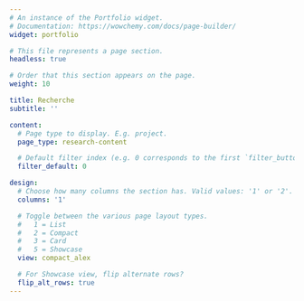 ```yaml
---
# An instance of the Portfolio widget.
# Documentation: https://wowchemy.com/docs/page-builder/
widget: portfolio

# This file represents a page section.
headless: true

# Order that this section appears on the page.
weight: 10

title: Recherche
subtitle: ''

content:
  # Page type to display. E.g. project.
  page_type: research-content

  # Default filter index (e.g. 0 corresponds to the first `filter_button` instance below).
  filter_default: 0

design:
  # Choose how many columns the section has. Valid values: '1' or '2'.
  columns: '1'

  # Toggle between the various page layout types.
  #   1 = List
  #   2 = Compact
  #   3 = Card
  #   5 = Showcase
  view: compact_alex

  # For Showcase view, flip alternate rows?
  flip_alt_rows: true
---
```




